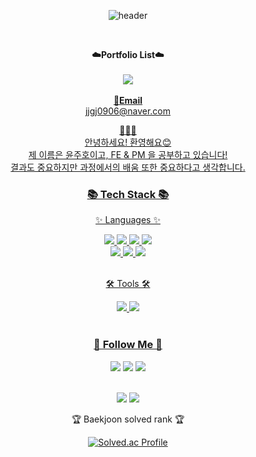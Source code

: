 <div align="center">

![header](https://capsule-render.vercel.app/api?type=waving&color=auto&height=300&section=header&text=Juho's%20Github!&fontSize=90&animation=fadeIn&fontAlignY=38&desc=Nice%20To%20Meet%20You!&descAlignY=51&descAlign=82)

</div>

<br>

<p align="center">
    <Strong>☁️Portfolio List☁️</Strong><br><br>
    <a href="https://velog.io/@jjgj0906"><img src="https://img.shields.io/badge/Tech%20Blog-11B48A?style=flat-square&logo=Vimeo&logoColor=white&link=https://velog.io/@jjgj0906"/>
<br><br>
<Strong>📧Email</Strong><br>jjgj0906@naver.com<br>

</p>

<p align="center">
<Strong>🧑🏻‍🎓</Strong><br>
안녕하세요! 환영해요😊 <br>
제 이름은 윤주호이고, FE & PM 을 공부하고 있습니다!<br>
결과도 중요하지만 과정에서의 배움 또한 중요하다고 생각합니다.

<br>
<div align=center>
	<h3>📚 Tech Stack 📚</h3>
	<p>✨ Languages ✨</p>
</div>

<div align="center">
	<img src="https://img.shields.io/badge/HTML5-E34F26?style=flat&logo=HTML5&logoColor=white" />
	<img src="https://img.shields.io/badge/CSS3-1572B6?style=flat&logo=CSS3&logoColor=white" />
	<img src="https://img.shields.io/badge/JavaScript-F7DF1E?style=flat&logo=JavaScript&logoColor=white" />
	<img src="https://img.shields.io/badge/Linux-FCC624?style=flat&logo=Linux&logoColor=white" />
  <br>
  <img src="https://img.shields.io/badge/Python-3766AB?style=flat-square&logo=Python&logoColor=white"/>
  <img src="https://img.shields.io/badge/Java-007396?style=flat-square&logo=Java&logoColor=white"/>
  <img src="https://img.shields.io/badge/C++-00599C?style=flat-square&logo=cplusplus&logoColor=white"/>
</div>
<br>
<div align=center>
	<p>🛠 Tools 🛠</p>
</div>
<div align=center>
	<img src="https://img.shields.io/badge/Eclipse%20IDE-2C2255?style=flat&logo=EclipseIDE&logoColor=white" />
	<img src="https://img.shields.io/badge/Visual%20Studio%20Code-007ACC?style=flat&logo=VisualStudioCode&logoColor=white" />
	<br>
</div>
<br>

<h3 align="center">🌈 Follow Me 🌈</h3>
<p align="center">
  <a href="https://velog.io/@jjgj0906"><img src="https://img.shields.io/badge/Tech%20Blog-11B48A?style=flat-square&logo=Vimeo&logoColor=white&link=https://velog.io/@jjgj0906"/></a>
  	<img src="https://img.shields.io/badge/GitHub-181717?style=flat&logo=GitHub&logoColor=white" />
  <a href="https://www.instagram.com/y_j.hooo/"><img src="https://img.shields.io/badge/Instagram-E4405F?style=flat-square&logo=Instagram&logoColor=white&link=https://www.instagram.com/y_j.hooo/"/></a>
</p>

<div align=center>
	<br>
<img src="https://github-readme-stats.vercel.app/api/top-langs/?username=jjgj096&layout=compact">
<img src="https://github-readme-stats.vercel.app/api?username=jjgj096&show_icons=true">

<br>
<p>🏆 Baekjoon solved rank 🏆</p>
	
[![Solved.ac Profile](http://mazassumnida.wtf/api/v2/generate_badge?boj=jjgj0906)](https://solved.ac/jjgj0906)
</div>
